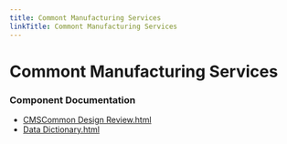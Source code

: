 ```yaml
---
title: Commont Manufacturing Services
linkTitle: Commont Manufacturing Services
---
```


# Commont Manufacturing Services
### Component Documentation

- [CMSCommon Design Review.html](doc/CMSCommon%20Design%20Review.html)
- [Data Dictionary.html](doc/Data%20Dictionary.html)

